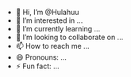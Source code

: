 - 👋 Hi, I’m @Hulahuu
- 👀 I’m interested in ...
- 🌱 I’m currently learning ...
- 💞️ I’m looking to collaborate on ...
- 📫 How to reach me ...
- 😄 Pronouns: ...
- ⚡ Fun fact: ...

<!---
Hulahuu/Hulahuu is a ✨ special ✨ repository because its `README.md` (this file) appears on your GitHub profile.
You can click the Preview link to take a look at your changes.
--->
